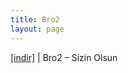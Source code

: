 ```yaml
---
title: Bro2
layout: page
---
```


<a href="https://cloud.mail.ru/public/cefdf4773900/Bro2%20-%20Sizin%20Olsun" target="_blank">[indir]</a> | Bro2 &#8211; Sizin Olsun